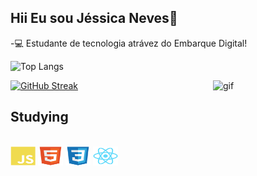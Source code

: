 ## Hii Eu sou Jéssica Neves👋 

-💻 Estudante de tecnologia atrávez do Embarque Digital!

![Top Langs](https://github-readme-stats.vercel.app/api/top-langs/?username=jessicamdsn&layout=compact&theme=radical)

[![GitHub Streak](https://github-readme-streak-stats.herokuapp.com/?user=jessicamdsn&theme=radical)](https://git.io/streak-stats)
<img align="right" alt="gif" height="180" width="180" src="https://i.picasion.com/pic92/12264804a0ed8867c43e24b7bec24b35.gif">

## Studying
<div style="display: inline_block"><br>
  <img align="center" alt="jess-Js" height="30" width="40" src="https://raw.githubusercontent.com/devicons/devicon/master/icons/javascript/javascript-plain.svg">
  <img align="center" alt="jess-HTML" height="30" width="40" src="https://raw.githubusercontent.com/devicons/devicon/master/icons/html5/html5-original.svg">
  <img align="center" alt="jess-CSS" height="30" width="40" src="https://raw.githubusercontent.com/devicons/devicon/master/icons/css3/css3-original.svg">
   <img align="center" alt="jess-React" height="30" width="40" src="https://raw.githubusercontent.com/devicons/devicon/master/icons/react/react-original.svg">
</div>

 
 


 

  

